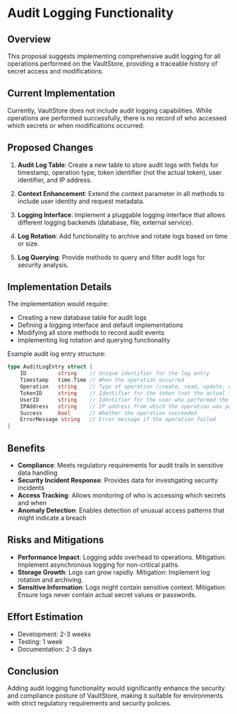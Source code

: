 # Audit Logging Functionality

## Overview

This proposal suggests implementing comprehensive audit logging for all operations performed on the VaultStore, providing a traceable history of secret access and modifications.

## Current Implementation

Currently, VaultStore does not include audit logging capabilities. While operations are performed successfully, there is no record of who accessed which secrets or when modifications occurred.

## Proposed Changes

1. **Audit Log Table**: Create a new table to store audit logs with fields for timestamp, operation type, token identifier (not the actual token), user identifier, and IP address.

2. **Context Enhancement**: Extend the context parameter in all methods to include user identity and request metadata.

3. **Logging Interface**: Implement a pluggable logging interface that allows different logging backends (database, file, external service).

4. **Log Rotation**: Add functionality to archive and rotate logs based on time or size.

5. **Log Querying**: Provide methods to query and filter audit logs for security analysis.

## Implementation Details

The implementation would require:

- Creating a new database table for audit logs
- Defining a logging interface and default implementations
- Modifying all store methods to record audit events
- Implementing log rotation and querying functionality

Example audit log entry structure:

```go
type AuditLogEntry struct {
    ID          string    // Unique identifier for the log entry
    Timestamp   time.Time // When the operation occurred
    Operation   string    // Type of operation (create, read, update, delete)
    TokenID     string    // Identifier for the token (not the actual token)
    UserID      string    // Identifier for the user who performed the operation
    IPAddress   string    // IP address from which the operation was performed
    Success     bool      // Whether the operation succeeded
    ErrorMessage string   // Error message if the operation failed
}
```

## Benefits

- **Compliance**: Meets regulatory requirements for audit trails in sensitive data handling
- **Security Incident Response**: Provides data for investigating security incidents
- **Access Tracking**: Allows monitoring of who is accessing which secrets and when
- **Anomaly Detection**: Enables detection of unusual access patterns that might indicate a breach

## Risks and Mitigations

- **Performance Impact**: Logging adds overhead to operations. Mitigation: Implement asynchronous logging for non-critical paths.
- **Storage Growth**: Logs can grow rapidly. Mitigation: Implement log rotation and archiving.
- **Sensitive Information**: Logs might contain sensitive context. Mitigation: Ensure logs never contain actual secret values or passwords.

## Effort Estimation

- Development: 2-3 weeks
- Testing: 1 week
- Documentation: 2-3 days

## Conclusion

Adding audit logging functionality would significantly enhance the security and compliance posture of VaultStore, making it suitable for environments with strict regulatory requirements and security policies.
